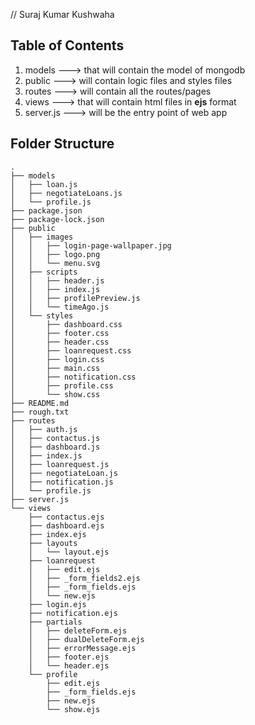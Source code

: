 // Suraj Kumar Kushwaha

## Table of Contents
1. models   ---> that will contain the model of mongodb
2. public ---> will contain logic files and styles files
3. routes ---> will contain all the routes/pages
4. views ---> that will contain html files in **ejs** format
5. server.js ---> will be the entry point of web app

## Folder Structure
```
.
├── models
│   ├── loan.js
│   ├── negotiateLoans.js
│   └── profile.js
├── package.json
├── package-lock.json
├── public
│   ├── images
│   │   ├── login-page-wallpaper.jpg
│   │   ├── logo.png
│   │   └── menu.svg
│   ├── scripts
│   │   ├── header.js
│   │   ├── index.js
│   │   ├── profilePreview.js
│   │   └── timeAgo.js
│   └── styles
│       ├── dashboard.css
│       ├── footer.css
│       ├── header.css
│       ├── loanrequest.css
│       ├── login.css
│       ├── main.css
│       ├── notification.css
│       ├── profile.css
│       └── show.css
├── README.md
├── rough.txt
├── routes
│   ├── auth.js
│   ├── contactus.js
│   ├── dashboard.js
│   ├── index.js
│   ├── loanrequest.js
│   ├── negotiateLoan.js
│   ├── notification.js
│   └── profile.js
├── server.js
└── views
    ├── contactus.ejs
    ├── dashboard.ejs
    ├── index.ejs
    ├── layouts
    │   └── layout.ejs
    ├── loanrequest
    │   ├── edit.ejs
    │   ├── _form_fields2.ejs
    │   ├── _form_fields.ejs
    │   └── new.ejs
    ├── login.ejs
    ├── notification.ejs
    ├── partials
    │   ├── deleteForm.ejs
    │   ├── dualDeleteForm.ejs
    │   ├── errorMessage.ejs
    │   ├── footer.ejs
    │   └── header.ejs
    └── profile
        ├── edit.ejs
        ├── _form_fields.ejs
        ├── new.ejs
        └── show.ejs
```
